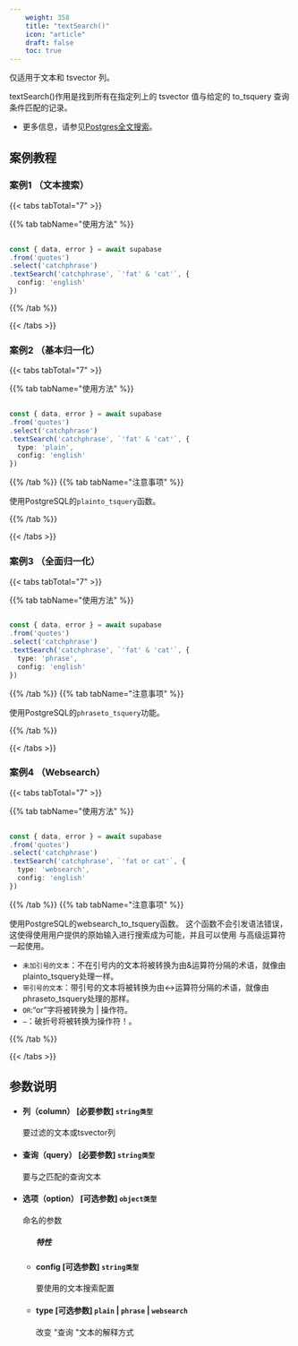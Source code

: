 ```yaml
---
    weight: 358
    title: "textSearch()"
    icon: "article"
    draft: false
    toc: true
---
```



仅适用于文本和 tsvector 列。

textSearch()作用是找到所有在指定列上的 tsvector 值与给定的 to_tsquery 查询条件匹配的记录。


* 更多信息，请参见[Postgres全文搜索](/docs/guides/database/full-text-search)。




## 案例教程

### 案例1  （文本搜索）

{{< tabs tabTotal="7" >}}
 
{{% tab tabName="使用方法" %}}



  ```ts
                                                                                
const { data, error } = await supabase
  .from('quotes')
  .select('catchphrase')
  .textSearch('catchphrase', `'fat' & 'cat'`, {
    config: 'english'
  })
  ```



{{% /tab %}}

{{< /tabs >}}






### 案例2  （基本归一化）

{{< tabs tabTotal="7" >}}
 
{{% tab tabName="使用方法" %}}



  ```ts
                                                                                
const { data, error } = await supabase
  .from('quotes')
  .select('catchphrase')
  .textSearch('catchphrase', `'fat' & 'cat'`, {
    type: 'plain',
    config: 'english'
  })
  ```



{{% /tab %}}
{{% tab tabName="注意事项" %}}



使用PostgreSQL的`plainto_tsquery`函数。



{{% /tab %}}


{{< /tabs >}}




### 案例3  （全面归一化）

{{< tabs tabTotal="7" >}}
 
{{% tab tabName="使用方法" %}}



  ```ts
                                                                                
const { data, error } = await supabase
  .from('quotes')
  .select('catchphrase')
  .textSearch('catchphrase', `'fat' & 'cat'`, {
    type: 'phrase',
    config: 'english'
  })
  ```



{{% /tab %}}
{{% tab tabName="注意事项" %}}



使用PostgreSQL的`phraseto_tsquery`功能。



{{% /tab %}}


{{< /tabs >}}





### 案例4  （Websearch）

{{< tabs tabTotal="7" >}}
 
{{% tab tabName="使用方法" %}}



  ```ts
                                                                                
const { data, error } = await supabase
  .from('quotes')
  .select('catchphrase')
  .textSearch('catchphrase', `'fat or cat'`, {
    type: 'websearch',
    config: 'english'
  })
  ```



{{% /tab %}}
{{% tab tabName="注意事项" %}}



使用PostgreSQL的websearch_to_tsquery函数。 这个函数不会引发语法错误，这使得使用用户提供的原始输入进行搜索成为可能，并且可以使用 与高级运算符一起使用。

* `未加引号的文本`：不在引号内的文本将被转换为由&运算符分隔的术语，就像由plainto_tsquery处理一样。
* `带引号的文本`：带引号的文本将被转换为由<->运算符分隔的术语，就像由phraseto_tsquery处理的那样。
* `OR`:“or”字将被转换为 | 操作符。
* `—`：破折号将被转换为操作符！。




{{% /tab %}}


{{< /tabs >}}








## 参数说明


<ul className="method-list-group">
  
<li className="method-list-item">
  <h4 className="method-list-item-label">
    <span className="method-list-item-label-name">
      列（column）
    </span>
    <span className="method-list-item-label-badge required">
      [必要参数]
    </span>
    <span className="method-list-item-validation">
      <code>string类型</code>
    </span>
  </h4>
  <div class="method-list-item-description">

要过滤的文本或tsvector列

  </div>
  
</li>


<li className="method-list-item">
  <h4 className="method-list-item-label">
    <span className="method-list-item-label-name">
      查询（query）
    </span>
    <span className="method-list-item-label-badge required">
      [必要参数]
    </span>
    <span className="method-list-item-validation">
      <code>string类型</code>
    </span>
  </h4>
  <div class="method-list-item-description">

要与之匹配的查询文本

  </div>
  
</li>


<li className="method-list-item">
  <h4 className="method-list-item-label">
    <span className="method-list-item-label-name">
      选项（option）
    </span>
    <span className="method-list-item-label-badge false">
      [可选参数]
    </span>
    <span className="method-list-item-validation">
      <code>object类型</code>
    </span>
  </h4>
  <div class="method-list-item-description">

命名的参数

  </div>
  
<ul className="method-list-group">
  <h5 class="method-list-title method-list-title-isChild expanded">特性</h5>

<li className="method-list-item">
  <h4 className="method-list-item-label">
    <span className="method-list-item-label-name">
      config
    </span>
    <span className="method-list-item-label-badge false">
      [可选参数]
    </span>
    <span className="method-list-item-validation">
      <code>string类型</code>
    </span>
  </h4>
  <div class="method-list-item-description">

要使用的文本搜索配置

  </div>
  
</li>


<li className="method-list-item">
  <h4 className="method-list-item-label">
    <span className="method-list-item-label-name">
      type
    </span>
    <span className="method-list-item-label-badge false">
      [可选参数]
    </span>
    <span className="method-list-item-validation">
      <code>plain</code> | <code>phrase</code> | <code>websearch</code>
    </span>
  </h4>
  <div class="method-list-item-description">

改变 "查询 "文本的解释方式

  </div>
  
</li>

</ul>

</li>

</ul>










